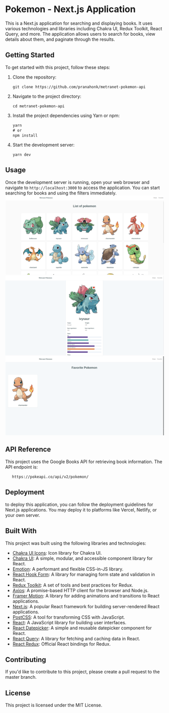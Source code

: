 # Pokemon - Next.js Application

This is a Next.js application for searching and displaying books. It uses various technologies and libraries including Chakra UI, Redux Toolkit, React Query, and more. The application allows users to search for books, view details about them, and paginate through the results.


## Getting Started

To get started with this project, follow these steps:

1. Clone the repository:

   ```shell 
   git clone https://github.com/pranahonk/metranet-pokemon-api

2. Navigate to the project directory:
    ```shell
    cd metranet-pokemon-api
    ```
3. Install the project dependencies using Yarn or npm:
    ```shell
    yarn
    # or
    npm install
   ```

4. Start the development server:
    ```shell
    yarn dev
    ```
   
## Usage
Once the development server is running, open your web browser and navigate to `http://localhost:3000` to access the application. You can start searching for books and using the filters immediately.
![Local Image](./public/img.png)
![Local Image](./public/img_1.png)
![Local Image](./public/img_2.png)

## API Reference
This project uses the Google Books API for retrieving book information. The API endpoint is:

```shell
   https://pokeapi.co/api/v2/pokemon/
```


## Deployment

to deploy this application, you can follow the deployment guidelines for Next.js applications. You may deploy it to platforms like Vercel, Netlify, or your own server.


## Built With
This project was built using the following libraries and technologies:

- [Chakra UI Icons](https://chakra-ui.com/icons): Icon library for Chakra UI.
- [Chakra UI](https://chakra-ui.com/): A simple, modular, and accessible component library for React.
- [Emotion](https://emotion.sh/): A performant and flexible CSS-in-JS library.
- [React Hook Form](https://react-hook-form.com/): A library for managing form state and validation in React.
- [Redux Toolkit](https://redux-toolkit.js.org/): A set of tools and best practices for Redux.
- [Axios](https://axios-http.com/): A promise-based HTTP client for the browser and Node.js.
- [Framer Motion](https://www.framer.com/motion/): A library for adding animations and transitions to React applications.
- [Next.js](https://nextjs.org/): A popular React framework for building server-rendered React applications.
- [PostCSS](https://postcss.org/): A tool for transforming CSS with JavaScript.
- [React](https://reactjs.org/): A JavaScript library for building user interfaces.
- [React Datepicker](https://reactdatepicker.com/): A simple and reusable datepicker component for React.
- [React Query](https://react-query.tanstack.com/): A library for fetching and caching data in React.
- [React Redux](https://react-redux.js.org/): Official React bindings for Redux.


## Contributing
If you'd like to contribute to this project, please create a pull request to the master branch.

## License
This project is licensed under the MIT License.
